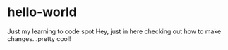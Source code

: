 # hello-world
Just my learning to code spot
Hey, just in here checking out how to make changes...pretty cool!
